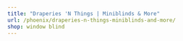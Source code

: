```yaml
---
title: "Draperies 'N Things | Miniblinds & More"
url: /phoenix/draperies-n-things-miniblinds-and-more/
shop: window blind
---
```

